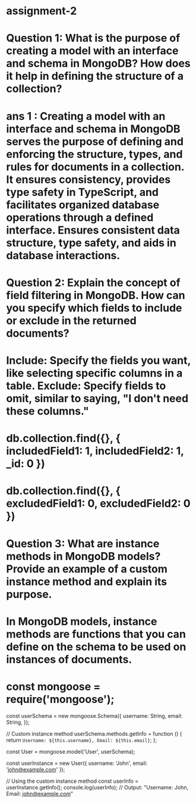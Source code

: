 # assignment-2

# Question 1: What is the purpose of creating a model with an interface and schema in MongoDB? How does it help in defining the structure of a collection?
# ans 1 : Creating a model with an interface and schema in MongoDB serves the purpose of defining and enforcing the structure, types, and rules for documents in a collection. It ensures consistency, provides type safety in TypeScript, and facilitates organized database operations through a defined interface. Ensures consistent data structure, type safety, and aids in database interactions.

#  Question 2: Explain the concept of field filtering in MongoDB. How can you specify which fields to include or exclude in the returned documents?
# Include: Specify the fields you want, like selecting specific columns in a table. Exclude: Specify fields to omit, similar to saying, "I don't need these columns."
# db.collection.find({}, { includedField1: 1, includedField2: 1, _id: 0 })
# db.collection.find({}, { excludedField1: 0, excludedField2: 0 })

# Question 3: What are instance methods in MongoDB models? Provide an example of a custom instance method and explain its purpose.
# In MongoDB models, instance methods are functions that you can define on the schema to be used on instances of documents.
# const mongoose = require('mongoose');
const userSchema = new mongoose.Schema({
  username: String,
  email: String,
});

// Custom instance method
userSchema.methods.getInfo = function () {
  return `Username: ${this.username}, Email: ${this.email}`;
};

const User = mongoose.model('User', userSchema);

const userInstance = new User({ username: 'John', email: 'john@example.com' });

// Using the custom instance method
const userInfo = userInstance.getInfo();
console.log(userInfo); // Output: "Username: John, Email: john@example.com"
